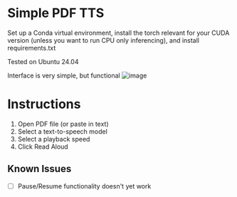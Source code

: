 # Simple PDF TTS

Set up a Conda virtual environment, install the torch relevant for your CUDA version (unless you want to run CPU only inferencing), and install requirements.txt

Tested on Ubuntu 24.04

Interface is very simple, but functional
![image](https://github.com/TheRealBeef/Simple-PDF-TTS/assets/84393940/feede1a9-94c2-4038-aebc-bcf2d081f8ae)

# Instructions

1. Open PDF file (or paste in text)
2. Select a text-to-speech model
3. Select a playback speed
4. Click Read Aloud

## Known Issues

- [ ] Pause/Resume functionality doesn't yet work
